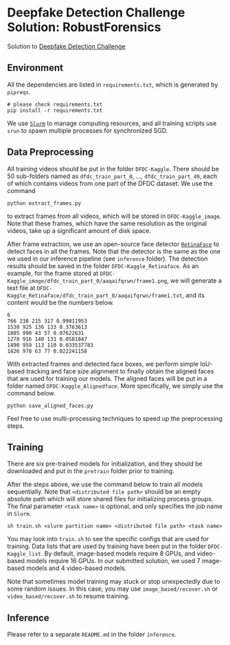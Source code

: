 # Deepfake Detection Challenge Solution: RobustForensics

Solution to [Deepfake Detection Challenge](https://www.kaggle.com/c/deepfake-detection-challenge)

## Environment

All the dependencies are listed in `requirements.txt`, which is generated by `pipreqs`.
```
# please check requirements.txt
pip install -r requirements.txt
```

We use [`Slurm`](https://slurm.schedmd.com/tutorials.html) to manage computing resources, and all training scripts use `srun` to spawn multiple processes for synchronized SGD.

## Data Preprocessing

All training videos should be put in the folder `DFDC-Kaggle`. There should be 50 sub-folders named as `dfdc_train_part_0`, ..., `dfdc_train_part_49`, each of which contains videos from one part of the DFDC dataset. We use the command
```
python extract_frames.py
```
to extract frames from all videos, which will be stored in `DFDC-Kaggle_image`. Note that these frames, which have the same resolution as the original videos, take up a significant amount of disk space.

After frame extraction, we use an open-source face detector [`RetinaFace`](https://github.com/biubug6/Pytorch_Retinaface.git) to detect faces in all the frames. Note that the detector is the same as the one we used in our inference pipeline (see `inference` folder). The detection results should be saved in the folder `DFDC-Kaggle_Retinaface`. As an example, for the frame stored at `DFDC-Kaggle_image/dfdc_train_part_0/aaqaifqrwn/frame1.png`, we will generate a text file at `DFDC-Kaggle_Retinaface/dfdc_train_part_0/aaqaifqrwn/frame1.txt`, and its content would be the numbers below.
```
6
766 238 215 317 0.99811953 
1530 925 136 133 0.3763613 
1805 990 43 57 0.07622631 
1278 916 140 131 0.0581847 
1490 959 113 110 0.033537783 
1826 978 63 77 0.022241158 
```

With extracted frames and detected face boxes, we perform simple IoU-based tracking and face size alignment to finally obtain the aligned faces that are used for training our models. The aligned faces will be put in a folder named `DFDC-Kaggle_Alignedface`. More specifically, we simply use the command below.
```
python save_aligned_faces.py
```

Feel free to use multi-processing techniques to speed up the preprocessing steps.

## Training

There are six pre-trained models for initialization, and they should be downloaded and put in the `pretrain` folder prior to training.

After the steps above, we use the command below to train all models sequentially. Note that `<distributed file path>` should be an empty absolute path which will store shared files for initializing process groups. The final parameter `<task name>` is optional, and only specifies the job name in `Slurm`.
```
sh train.sh <slurm partition name> <distributed file path> <task name>
```

You may look into `train.sh` to see the specific configs that are used for training. Data lists that are used by training have been put in the folder `DFDC-Kaggle_list`. By default, image-based models require 8 GPUs, and video-based models require 16 GPUs. In our submitted solution, we used 7 image-based models and 4 video-based models.

Note that sometimes model training may stuck or stop unexpectedly due to some random issues. In this case, you may use `image_based/recover.sh` or `video_based/recover.sh` to resume training.

## Inference

Please refer to a separate `README.md` in the folder `inference`.
